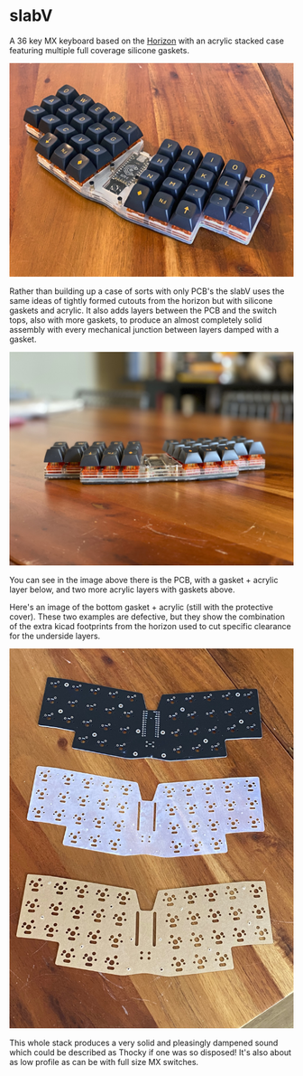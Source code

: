 # slabV

A 36 key MX keyboard based on the [Horizon](https://github.com/skarrmann/horizon) with an acrylic stacked case featuring multiple 
full coverage silicone gaskets.

![slabV](./images/overview.jpeg "slabV")

Rather than building up a case of sorts with only PCB's the slabV 
uses the same ideas of tightly formed cutouts from the horizon but
with silicone gaskets and acrylic.  It also adds layers between the PCB and the switch tops, also with more gaskets, to produce an
almost completely solid assembly with every mechanical junction
between layers damped with a gasket.

![slabV stack](./images/stack.jpeg "slabV stack")

You can see in the image above there is the PCB, with a gasket +
acrylic layer below, and two more acrylic layers with gaskets above.

Here's an image of the bottom gasket + acrylic (still with the
protective cover).  These two examples are defective, but they 
show the combination of the extra kicad footprints from the
horizon used to cut specific clearance for the underside layers.

![layers](./images/layers.jpeg "Layers and gasket")

This whole stack produces a very solid and pleasingly dampened 
sound which could be described as Thocky if one was so disposed!
It's also about as low profile as can be with full size MX switches.
